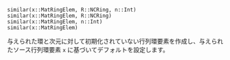 ```
similar(x::MatRingElem, R::NCRing, n::Int)
similar(x::MatRingElem, R::NCRing)
similar(x::MatRingElem, n::Int)
similar(x::MatRingElem)
```

与えられた環と次元に対して初期化されていない行列環要素を作成し、与えられたソース行列環要素 `x` に基づいてデフォルトを設定します。
